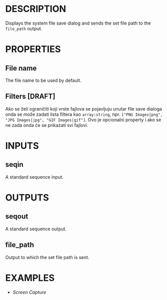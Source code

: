 # DESCRIPTION

Displays the system file save dialog and sends the set file path to the `file_path` output.

# PROPERTIES

## File name

The file name to be used by default.

## Filters [DRAFT]

Ako se želi ograničiti koji vrste fajlova se pojavljuju unutar file save dialoga onda se može zadati lista filtera kao `array:string`, npr. `["PNG Images|png", "JPG Images|jpg", "GIF Images|gif"]`. Ovo je opcionalni property i ako se ne zada onda će se prikazati svi fajlovi.

# INPUTS

## seqin

A standard sequence input.

# OUTPUTS

## seqout

A standard sequence output.

## file_path

Output to which the set file path is sent.

# EXAMPLES

-   _Screen Capture_
